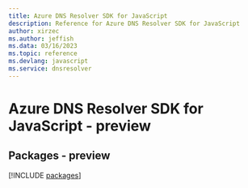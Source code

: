 ```yaml
---
title: Azure DNS Resolver SDK for JavaScript
description: Reference for Azure DNS Resolver SDK for JavaScript
author: xirzec
ms.author: jeffish
ms.data: 03/16/2023
ms.topic: reference
ms.devlang: javascript
ms.service: dnsresolver
---
```

# Azure DNS Resolver SDK for JavaScript - preview
## Packages - preview
[!INCLUDE [packages](dns-resolver-index.md)]